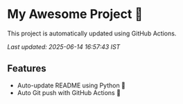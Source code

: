 # My Awesome Project 🚀

This project is automatically updated using GitHub Actions.

_Last updated: 2025-06-14 16:57:43 IST_

## Features
- Auto-update README using Python 🐍
- Auto Git push with GitHub Actions 🤖
